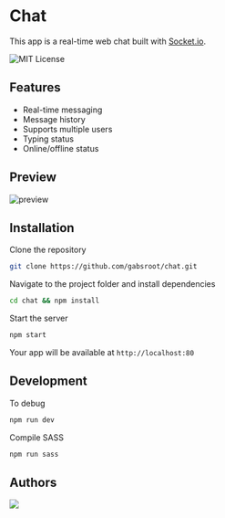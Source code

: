 # Chat

This app is a real-time web chat built with [Socket.io](https://socket.io/).

![MIT License](https://img.shields.io/badge/license-MIT-blue.svg)

## Features

- Real-time messaging
- Message history
- Supports multiple users
- Typing status
- Online/offline status

## Preview

![preview](https://github.com/user-attachments/assets/2a7eb305-4082-4fb1-ac64-14e718b1f843)

## Installation

Clone the repository
```sh
git clone https://github.com/gabsroot/chat.git
```

Navigate to the project folder and install dependencies
```sh
cd chat && npm install
```

Start the server
```sh
npm start
```

Your app will be available at `http://localhost:80`

## Development

To debug
```sh
npm run dev
```

Compile SASS
```sh
npm run sass
```

## Authors

<a href="https://github.com/gabsroot/chat/graphs/contributors"><img src="https://contrib.rocks/image?repo=gabsroot/chat"/></a>